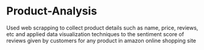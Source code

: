 # Product-Analysis
Used web scrapping to collect product details such as name, price, reviews, etc and applied data visualization techniques to the sentiment score of reviews given by customers for any product in amazon online shopping site
